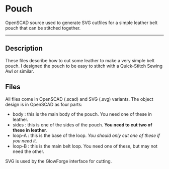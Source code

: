 Pouch
===================


OpenSCAD source used to generate SVG cutfiles for a simple leather belt pouch that can be stitched together.

----------
Description
----------------

These files describe how to cut some leather to make a very simple belt pouch. I designed the pouch to be easy to stitch with a Quick-Stitch Sewing Awl or similar.

Files
-------------

All files come in OpenSCAD (.scad) and SVG (.svg) variants.
The object design is in OpenSCAD as four parts:

- body : this is the main body of the pouch. You need one of these in leather.
- sides : this is one of the sides of the pouch. **You need to cut two of these in leather**.
- loop-A : this is the base of the loop. *You should only cut one of these if you need it.*
- loop-B : this is the main belt loop. You need one of these, but may not need the other.

SVG is used by the GlowForge interface for cutting. 
